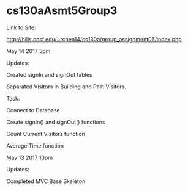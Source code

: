 # cs130aAsmt5Group3

Link to Site:

http://hills.ccsf.edu/~rchen14/cs130a/group_assignment05/index.php 



May 14 2017 5pm

Updates:

Created signIn and signOut tables

Separated Visitors in Building and Past Visitors.

 

Task:

Connect to Database

Create signIn() and signOut() functions

Count Current Visitors function

Average Time function

 
 
May 13 2017 10pm

Updates:

Completed MVC Base Skeleton
